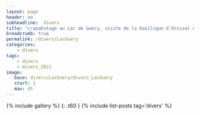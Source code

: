 ```yaml
---
layout: page
header: no
subheadline:  divers
title: "crapahutage au Lac de Guery, visite de la basilique d'Orcival et de la chocolaterie :-)"
breadcrumb: true
permalink: /divers/LacGuery
categories:
    - divers
tags:
    - divers
    - divers_2021
image:
   base: divers/LacGuery/divers_LacGuery
   start: 1
   max: 45
---
```

{% include gallery %}
{: .t60 }
{% include list-posts tag='divers' %}
